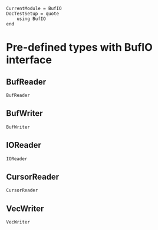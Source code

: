```@meta
CurrentModule = BufIO
DocTestSetup = quote
    using BufIO
end
```

# Pre-defined types with BufIO interface

## BufReader
```@docs; canonical=false
BufReader
```

## BufWriter
```@docs; canonical=false
BufWriter
```

## IOReader
```@docs; canonical=false
IOReader
```

## CursorReader
```@docs; canonical=false
CursorReader
```

## VecWriter
```@docs; canonical=false
VecWriter
```
